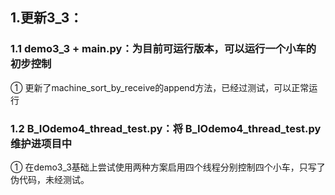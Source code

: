 ## 1.更新3_3：

### 1.1 demo3_3 + main.py：为目前可运行版本，可以运行一个小车的初步控制

① 更新了machine_sort_by_receive的append方法，已经过测试，可以正常运行

###  1.2 B_IOdemo4_thread_test.py：将 B_IOdemo4_thread_test.py维护进项目中

① 在demo3_3基础上尝试使用两种方案启用四个线程分别控制四个小车，只写了伪代码，未经测试。